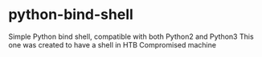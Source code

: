 # python-bind-shell
Simple Python bind shell, compatible with both Python2 and Python3
This one was created to have a shell in HTB Compromised machine
